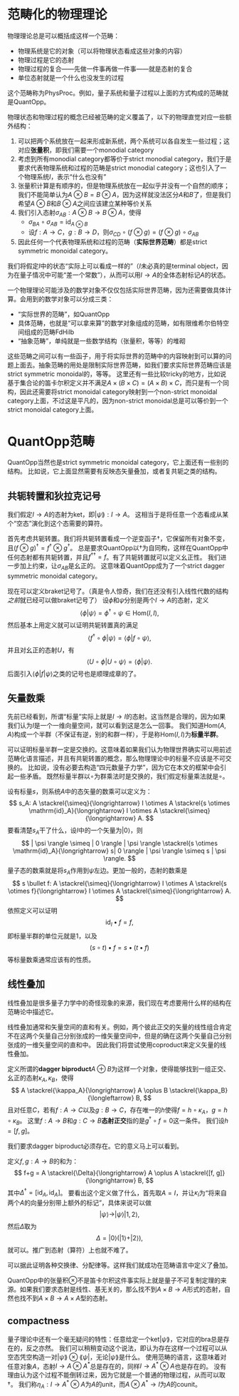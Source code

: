 # 范畴化的物理理论

物理理论总是可以概括成这样一个范畴：

- 物理系统是它的对象（可以将物理状态看成这些对象的内容）
- 物理过程是它的态射
- 物理过程的复合——先做一件事再做一件事——就是态射的复合
- 单位态射就是一个什么也没发生的过程

这个范畴称为$\mathsf{PhysProc}$。例如，量子系统和量子过程以上面的方式构成的范畴就是$\mathsf{QuantOpp}$。

物理状态和物理过程的概念已经被范畴的定义覆盖了，以下的物理直觉对应一些额外结构：

1. 可以把两个系统放在一起来形成新系统，两个系统可以各自发生一些过程；这对应**张量积**，即我们需要一个monodial category
2. 考虑到所有monodial category都等价于strict monodial category，我们于是要求代表物理系统和过程的范畴是strict monodial category；这也引入了一个物理系统$I$，表示“什么也没有”
3. 张量积计算是有顺序的，但是物理系统放在一起似乎并没有一个自然的顺序；我们不能简单认为$A \otimes B=B \otimes A$，因为这样就没法区分$A$和$B$了，但是我们希望$A \otimes B$和$B \otimes A$之间应该建立某种等价关系
4. 我们引入态射$\sigma_{AB}: A\otimes B \to B \otimes A$，使得
   - $\sigma_{BA} \circ \sigma_{AB} = \mathrm{id}_{A \otimes B}$
   - 设$f:A \to C$，$g: B \to D$，则$\sigma_{CD} \circ (f \otimes g) = (f \otimes g) \circ \sigma_{AB}$
5. 因此任何一个代表物理系统和过程的范畴（**实际世界范畴**）都是strict symmetric monoidal category。

我们将假定$I$中的状态“实际上可以看成一样的”（$I$未必真的是terminal object，因为在量子情况中可能“差一个常数”），从而可以用$I \to A$的全体态射标记$A$的状态。

一个物理理论可能涉及的数学对象不仅仅包括实际世界范畴，因为还需要做具体计算。会用到的数学对象可以分成三类：

- “实际世界的范畴”，如$\mathsf{QuantOpp}$
- 具体范畴，也就是“可以拿来算”的数学对象组成的范畴，如有限维希尔伯特空间组成的范畴$\mathsf{FdHilb}$
- “抽象范畴”，单纯就是一些数学结构（张量积，等等）的堆砌

这些范畴之间可以有一些函子，用于将实际世界的范畴中的内容映射到可以算的问题上面去。抽象范畴的用处是限制实际世界范畴，如我们要求实际世界范畴应该是strict symmetric monoidal的，等等。
这里还有一些比较tricky的地方，比如说基于集合论的笛卡尔积定义并不满足$A \times (B \times C) = (A \times B) \times C$，而只是有一个同构，因此还需要将strict monoidal category映射到一个non-strict monoidal category上面，不过这是平凡的，因为non-strict monoidal总是可以等价到一个strict monoidal category上面。

# $\mathsf{QuantOpp}$范畴

$\mathsf{QuantOpp}$当然也是strict symmetric monoidal category，它上面还有一些别的结构。
比如说，它上面显然需要有反映态矢量叠加，或者复共轭之类的结构。

## 共轭转置和狄拉克记号

我们假定$I \to A$的态射为ket，即$|\psi \rang : I \to A$。
这相当于是将任意一个态看成从某个“空态”演化到这个态需要的算符。

首先考虑共轭转置。我们将共轭转置看成一个逆变函子$\dagger$，它保留所有对象不变，且$(f \otimes g)^\dagger = f^\dagger \otimes g^\dagger$。
总是要求$\mathsf{QuantOpp}$以$\dagger$为自同构，这样在$\mathsf{QuantOpp}$中任何态射都有共轭转置，并且$f^{\dagger\dagger}=f$。有了共轭转置就可以定义幺正性。
我们进一步加上约束，让$\sigma_{AB}$是幺正的。
这意味着$\mathsf{QuantOpp}$成为了一个strict dagger symmetric monoidal category。

现在可以定义braket记号了。（真是令人惊奇，我们在还没有引入线性代数的结构*之前*就已经可以做braket记号了）
设$\phi$和$\psi$分别是两个$I \to A$的态射，定义
$$
\langle \phi | \psi \rangle = \phi^\dagger \circ \psi \in \mathrm{Hom}(I, I),
$$
然后基本上用定义就可以证明共轭转置真的满足
$$
\langle f^\dagger \circ \phi | \psi \rangle = \langle \phi | f \circ \psi \rangle,
$$
并且对幺正的态射$U$，有
$$
\langle U \circ \phi | U \circ \psi \rangle = \langle \phi | \psi \rangle.
$$
后面引入$\langle \phi | f | \psi \rangle$之类的记号也是顺理成章的了。

## 矢量数乘

先前已经看到，所谓“标量”实际上就是$I \to I$的态射。这当然是合理的，因为如果我们认为$I$是一个一维向量空间，就可以看到这是怎么一回事。
我们知道$\mathrm{Hom}(A, A)$构成一个半群（不保证有逆，别的和群一样），于是称$\mathrm{Hom}(I, I)$为**标量半群**。

可以证明标量半群一定是交换的。这意味着如果我们认为物理世界确实可以用前述范畴化语言描述，并且有共轭转置的概念，那么物理理论中的标量不应该是不可交换的。
比如说，没有必要去构造“四元数量子力学”，因为它在本文的框架中会引起一些矛盾。
既然标量半群以$\circ$为群乘法时是交换的，我们假定标量乘法就是$\circ$。

设有标量$s$，则系统$A$中的态矢量的数乘可以定义为：
$$
s_A: A \stackrel{\simeq}{\longrightarrow} I \otimes A \stackrel{s \otimes \mathrm{id}_A}{\longrightarrow} I \otimes A \stackrel{\simeq}{\longrightarrow} A.
$$
要看清楚$s_A$干了什么，设$I$中的一个矢量为$| 0 \rangle$，则
$$
| \psi \rangle \simeq | 0 \rangle | \psi \rangle \stackrel{s \otimes \mathrm{id}_A}{\longrightarrow} s| 0 \rangle | \psi \rangle \simeq s | \psi \rangle.
$$
量子态的数乘就是将$s_A$作用到$\psi$左边。更加一般的，态射的数乘是
$$
s \bullet f: A \stackrel{\simeq}{\longrightarrow} I \otimes A \stackrel{s \otimes f}{\longrightarrow} I \otimes A \stackrel{\simeq}{\longrightarrow} A.
$$
依照定义可以证明
$$
\mathrm{id}_I \bullet f = f,
$$
即标量半群的单位元就是$1$，以及
$$
(s \circ t) \bullet f = s \bullet (t \bullet f)
$$
等标量数乘通常应该有的性质。

## 线性叠加

线性叠加是很多量子力学中的奇怪现象的来源，我们现在考虑要用什么样的结构在范畴论中描述它。

线性叠加通常和矢量空间的直和有关。例如，两个彼此正交的矢量的线性组合肯定不在这两个矢量自己分别张成的一维矢量空间中，但是的确在这两个矢量自己分别张成的一维矢量空间的直和中。
因此我们将尝试使用coproduct来定义矢量的线性叠加。

定义所谓的**dagger biproduct**$A \oplus B$为这样一个对象，使得能够找到一组正交、幺正的态射$\kappa_A, \kappa_B$，使得
$$
A \stackrel{\kappa_A}{\longrightarrow} A \oplus B \stackrel{\kappa_B}{\longleftarrow} B,
$$
且对任意$C$，若有$f:A \to C$以及$g: B \to C$，存在唯一的$h$使得$f=h \circ \kappa_A$，$g = h \circ \kappa_B$。
这里$f:A \to B$和$g: C \to B$**态射正交**指的是$g^\dagger \circ f = 0$这一条件。
我们设$h = [f, g]$。

我们要求dagger biproduct必须存在。它的意义马上可以看到。

定义$f, g:A \to B$的和为：
$$
f+g = A \stackrel{\Delta}{\longrightarrow} A \oplus A \stackrel{[f, g]}{\longrightarrow} B,
$$
其中$\Delta^\dagger = [\mathrm{id}_A, \mathrm{id}_A]$。
要看出这个定义做了什么，首先取$A=I$，并让$\kappa_I$为“将来自两个$A$的向量分别带上额外的标记”，具体来说可以做
$$
| \psi \rangle \longrightarrow | \psi \rangle | 1,2 \rangle,
$$
然后$\Delta$取为
$$
\Delta = | 0 \rangle (| 1 \rangle + | 2 \rangle),
$$
就可以。推广到态射（算符）上也就不难了。

可以据此证明各种交换律、分配律等。这样我们就成功在范畴语言中定义了叠加。

$\mathsf{QuantOpp}$中的张量积$\otimes$不是笛卡尔积这件事实际上就是量子不可复制定理的来源。如果我们要求态射是线性、基无关的，那么找不到$A \times B \to A$形式的态射，自然也找不到$A \times B \to A \times A$型的态射。

## compactness

量子理论中还有一个毫无疑问的特性：任意给定一个ket$| \psi \rang$，它对应的bra总是存在的，反之亦然。
我们可以稍稍变动这个说法，即认为存在这样一个过程可以从空态凭空构造一对$| \psi \rang \otimes \lang \psi |$，无论$| \psi \rang$是什么。
使用范畴的语言，这意味着对任意对象$A$，态射$I \to A \otimes A^*$总是存在的，同样$I \to A^* \otimes A$也是存在的。
没有理由认为这个过程不能倒转过来，因为它就是一个普通的物理过程，从而可以取$\dagger$。
我们称$\eta_A: I \to A^* \otimes A$为$A$的unit，而$A \otimes A^* \to I$为$A$的counit。
